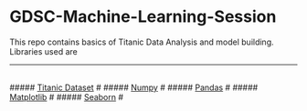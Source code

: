 # GDSC-Machine-Learning-Session
This repo contains basics of Titanic Data Analysis and model building. 
<br>
Libraries used are 
<hr />
<br>
##### <a target="_blank" href="https://www.kaggle.com/c/titanic/data">Titanic Dataset</a> #
##### <a target="_blank" href="https://numpy.org/">Numpy</a> #
##### <a target="_blank" href="https://pandas.pydata.org/">Pandas</a> #
##### <a target="_blank" href="https://matplotlib.org/">Matplotlib</a> #
##### <a target="_blank" href="https://seaborn.pydata.org/">Seaborn</a> #
